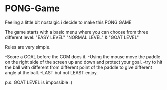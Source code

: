 # PONG-Game
Feeling a little bit nostalgic i decide to make this PONG GAME

The game starts with a basic menu where you can choose from three different level:
"EASY LEVEL" "NORMAL LEVEL"  & "GOAT LEVEL"

Rules are very simple.

-Score a GOAL before the COM does it.
-Using the mouse move the paddle on the right side of the screen up and down and protect your goal.
-try to hit the ball with different from different point of the paddle to give different angle at the ball.
-LAST but not LEAST enjoy.

p.s. GOAT LEVEL is impossible :)
